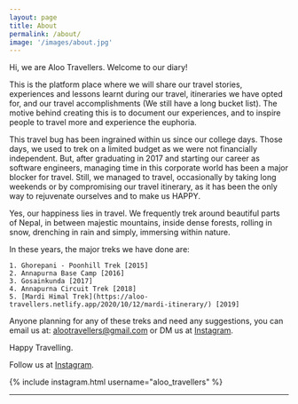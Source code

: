 ```yaml
---
layout: page
title: About
permalink: /about/
image: '/images/about.jpg'
---
```


Hi, we are Aloo Travellers. Welcome to our diary! 

This is the platform place where we will share our travel stories, experiences and lessons learnt during our travel, itineraries we have opted for, and our travel accomplishments (We still have a long bucket list). The motive behind creating this is to document our experiences, and to inspire people to travel more and experience the euphoria.

This travel bug has been ingrained within us since our college days. Those days, we used to trek on a limited budget as we were not financially independent. But, after graduating in 2017 and starting our career as software engineers, managing time in this corporate world has been a major blocker for travel. Still, we managed to travel, occasionally  by taking long weekends or by compromising  our travel itinerary, as it has been the only way to rejuvenate ourselves and to make us HAPPY.

Yes, our happiness lies in travel. We frequently trek around beautiful parts of Nepal, in between majestic mountains, inside dense forests, rolling in snow, drenching in rain and simply, immersing within nature.


In these years, the major treks we have done are: 

    1. Ghorepani - Poonhill Trek [2015]
    2. Annapurna Base Camp [2016]
    3. Gosainkunda [2017]
    4. Annapurna Circuit Trek [2018]
    5. [Mardi Himal Trek](https://aloo-travellers.netlify.app/2020/10/12/mardi-itinerary/) [2019]


Anyone planning for any of these treks and need any suggestions, you can email us at: alootravellers@gmail.com or DM us at [Instagram](https://www.instagram.com/aloo_travellers/).

Happy Travelling.

Follow us at [Instagram](https://www.instagram.com/aloo_travellers/).
<!-- <p><iframe src="https://www.youtube.com/embed/pdmtnB-O31c" frameborder="0" allowfullscreen></iframe></p> -->

{% include instagram.html username="aloo_travellers" %}


***